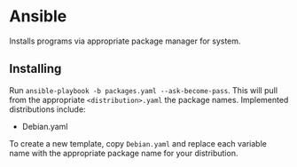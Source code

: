 # Ansible

Installs programs via appropriate package manager for system.

## Installing

Run `ansible-playbook -b packages.yaml --ask-become-pass`. This will pull from the appropriate `<distribution>.yaml` the package names. Implemented distributions include:
- Debian.yaml

To create a new template, copy `Debian.yaml` and replace each variable name with the appropriate package name for your distribution.
